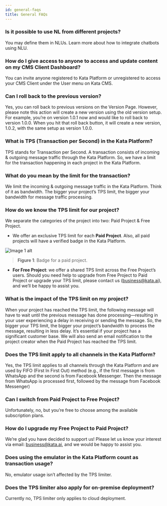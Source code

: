 ```yaml
---
id: general-faqs
title: General FAQs
---
```


### Is it possible to use NL from different projects?

You may define them in NLUs. Learn more about how to integrate chatbots using NLU.

### How do I give access to anyone to access and update content on my CMS Client Dashboard?

You can invite anyone registered to Kata Platform or unregistered to access your CMS Client under the User menu on Kata CMS.

### Can I roll back to the previous version?

Yes, you can roll back to previous versions on the Version Page. However, please note this action will create a new version using the old version setup. For example, you’re on version 1.0.1 now and would like to roll back to version 1.0.0. When you hit that roll back button, it will create a new version, 1.0.2, with the same setup as version 1.0.0.

### What is TPS (Transaction per Second) in the Kata Platform?

TPS stands for Transaction per Second. A transaction consists of incoming & outgoing message traffic through the Kata Platform. So, we have a limit for the transaction happening in each project in the Kata Platform.

### What do you mean by the limit for the transaction?

We limit the incoming & outgoing message traffic in the Kata Platform. Think of it as bandwidth. The bigger your project’s TPS limit, the bigger your bandwidth for message traffic processing.

### How do we know the TPS limit for our project?

We separate the categories of the project into two: Paid Project & Free Project.

-   We offer an exclusive TPS limit for each **Paid Project**. Also, all paid projects will have a verified badge in the Kata Platform.

![Image 1 alt](/assets/images/products/kata-platform/faqs/general-faqs/image1.png)

> **Figure 1**: Badge for a paid project.

-   **For Free Project**: we offer a shared TPS limit across the Free Project’s users.
    Should you need help to upgrade from Free Project to Paid Project or upgrade your TPS limit, please contact us (business@kata.ai), and we’ll be happy to assist you.

### What is the impact of the TPS limit on my project?

When your project has reached the TPS limit, the following message will have to wait until the previous message has done processing—resulting in your user experiencing a delay in receiving or sending the message. So, the bigger your TPS limit, the bigger your project’s bandwidth to process the message, resulting in less delay. It’s essential if your project has a significant customer base. We will also send an email notification to the project creator when the Paid Project has reached the TPS limit.

### Does the TPS limit apply to all channels in the Kata Platform?

Yes, the TPS limit applies to all channels through the Kata Platform and are used by FIFO (First In First Out) method (e.g., if the first message is from WhatsApp and the second is from Facebook Messenger. Then the message from WhatsApp is processed first, followed by the message from Facebook Messenger)

### Can I switch from Paid Project to Free Project?

Unfortunately, no, but you’re free to choose among the available subscription plans.

### How do I upgrade my Free Project to Paid Project?

We’re glad you have decided to support us! Please let us know your interest via email: business@kata.ai, and we would be happy to assist you.

### Does using the emulator in the Kata Platform count as transaction usage?

No, emulator usage isn’t affected by the TPS limiter.

### Does the TPS limiter also apply for on-premise deployment?

Currently no, TPS limiter only applies to cloud deployment.
